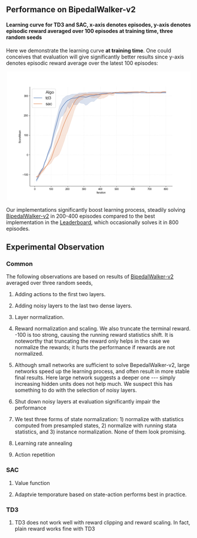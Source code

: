 ## Performance on BipedalWalker-v2

#### Learning curve for TD3 and SAC, x-axis denotes episodes, y-axis denotes episodic reward averaged over 100 episodes at training time, three random seeds

Here we demonstrate the learning curve **at training time**. One could conceives that evaluation will give significantly better results since y-axis denotes episodic reward average over the latest 100 episodes:

<p align="center">
<img src="/results/td3-sac.png" alt="td3-sac" height="350">
</p>

Our implementations significantly boost learning process, steadily solving [BipedalWalker-v2](https://gym.openai.com/envs/BipedalWalker-v2/) in 200-400 episodes compared to the best implementation in the [Leaderboard](https://github.com/openai/gym/wiki/Leaderboard#bipedalwalker-v2), which occasionally solves it in 800 episodes.

## Experimental Observation

### Common

The following observations are based on results of [BipedalWalker-v2](https://gym.openai.com/envs/BipedalWalker-v2/) averaged over three random seeds,

1. Adding actions to the first two layers. 

2. Adding noisy layers to the last two dense layers.

3. Layer normalization.

4. Reward normalization and scaling. We also truncate the terminal reward. -100 is too strong, causing the running reward statistics shift. It is noteworthy that truncating the reward only helps in the case we normalize the rewards; it hurts the performance if rewards are not normalized.

5. Although small networks are sufficient to solve BepedalWalker-v2, large networks speed up the learning process, and often result in more stable final results. Here large network suggests a deeper one --- simply increasing hidden units does not help much. We suspect this has something to do with the selection of noisy layers.

6. Shut down noisy layers at evaluation significantly impair the performance

7. We test three forms of state normalization: 1) normalize with statistics computed from presampled states, 2) normalize with running stata statistics, and 3) instance normalization. None of them look promising.

8. Learning rate annealing

9. Action repetition

### SAC

1. Value function 

2. Adaptvie temporature based on state-action performs best in practice.

### TD3

1. TD3 does not work well with reward clipping and reward scaling. In fact, plain reward works fine with TD3